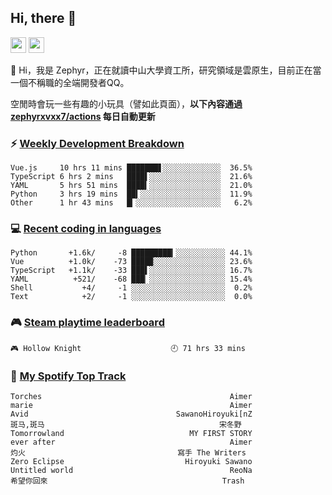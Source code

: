 <!--
**zephyrxvxx7/zephyrxvxx7** is a ✨ _special_ ✨ repository because its `README.md` (this file) appears on your GitHub profile.

Here are some ideas to get you started:

- 🔭 I’m currently working on ...
- 🌱 I’m currently learning ...
- 👯 I’m looking to collaborate on ...
- 🤔 I’m looking for help with ...
- 💬 Ask me about ...
- 📫 How to reach me: ...
- 😄 Pronouns: ...
- ⚡ Fun fact: ...
-->

## Hi, there 👋

<a href="https://www.instagram.com/zephyrxvxx7/"><img src="https://img.shields.io/badge/instagram-3f729b?&style=for-the-badge&logo=instagram&logoColor=white" height=25></a>
<a href="https://zephyrxvxx7.me/"><img src="https://img.shields.io/badge/blog-gray?&style=for-the-badge&logo=hexo&logoColor=white" height=25></a>

👋 Hi，我是 Zephyr，正在就讀中山大學資工所，研究領域是雲原生，目前正在當一個不稱職的全端開發者QQ。

空閒時會玩一些有趣的小玩具（譬如此頁面），**以下內容通過 [zephyrxvxx7/actions](https://github.com/zephyrxvxx7/zephyrxvxx7/actions) 每日自動更新**

### ⚡ [Weekly Development Breakdown](https://gist.github.com/zephyrxvxx7/ee1787313f0772b51494d051b5edde7f)

<!-- code_time start -->

```text
Vue.js     10 hrs 11 mins ███████▋░░░░░░░░░░░░░  36.5%
TypeScript 6 hrs 2 mins   ████▌░░░░░░░░░░░░░░░░  21.6%
YAML       5 hrs 51 mins  ████▍░░░░░░░░░░░░░░░░  21.0%
Python     3 hrs 19 mins  ██▍░░░░░░░░░░░░░░░░░░  11.9%
Other      1 hr 43 mins   █▎░░░░░░░░░░░░░░░░░░░   6.2%
```

<!-- code_time end -->

### 💻 [Recent coding in languages](https://gist.github.com/zephyrxvxx7/08c5ff0fead26978490fef5d749f43ea)

<!-- code_diff start -->

```text
Python       +1.6k/     -8 █████████▎░░░░░░░░░░░ 44.1%
Vue          +1.0k/    -73 ████▉░░░░░░░░░░░░░░░░ 23.6%
TypeScript   +1.1k/    -33 ███▌░░░░░░░░░░░░░░░░░ 16.7%
YAML          +521/    -68 ███▏░░░░░░░░░░░░░░░░░ 15.4%
Shell           +4/     -1 ░░░░░░░░░░░░░░░░░░░░░  0.2%
Text            +2/     -1 ░░░░░░░░░░░░░░░░░░░░░  0.0%
```

<!-- code_diff end -->

### 🎮 [Steam playtime leaderboard](https://gist.github.com/zephyrxvxx7/f77b8978877f959b69d84723c43a4a64)

<!-- steam_time start -->

```text
🎮 Hollow Knight                    🕘 71 hrs 33 mins
```

<!-- steam_time end -->

### 🎵 [My Spotify Top Track](https://gist.github.com/zephyrxvxx7/fe159fde5ec9ebea27e03dd63a71e78f)

<!-- spotify_track start -->

```text
Torches                                          Aimer
marie                                            Aimer
Avid                                 SawanoHiroyuki[nZ
斑马,斑马                                       宋冬野
Tomorrowland                            MY FIRST STORY
ever after                                       Aimer
灼火                                  寫手 The Writers
Zero Eclipse                           Hiroyuki Sawano
Untitled world                                   ReoNa
希望你回來                                       Trash
```

<!-- spotify_track end -->

